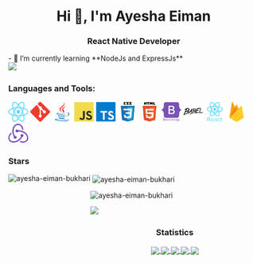 <h1 align="center">Hi 👋, I'm Ayesha Eiman</h1>
<h3 align="center">React Native Developer</h3>
- 🌱 I’m currently learning **NodeJs and ExpressJs**



<div> <a href="https://github.com/ayesha-eiman-bukhari" target="_blank"><img src="https://img.shields.io/badge/GitHub-100000?style=for-the-badge&logo=github&logoColor=white" target="_blank"></a>
</div><h3 align="left">Languages and Tools:</h3>
<p align="left">
<img src="https://raw.githubusercontent.com/teamedwardforever/Readme-Generator/71f25dd8b98329b168142a6b782a107b75eab178/svg/Skills/Mobile/header_logo.svg" alt="React Native" width="40" height="40"/>
<img src="https://raw.githubusercontent.com/teamedwardforever/Readme-Generator/71f25dd8b98329b168142a6b782a107b75eab178/svg/Skills/Other/git-scm-icon.svg" alt="Git" width="40" height="40"/>
<img src="https://raw.githubusercontent.com/teamedwardforever/Readme-Generator/71f25dd8b98329b168142a6b782a107b75eab178/svg/Skills/Languages/java-original.svg" alt="Java" width="40" height="40"/>
<img src="https://raw.githubusercontent.com/teamedwardforever/Readme-Generator/71f25dd8b98329b168142a6b782a107b75eab178/svg/Skills/Languages/javascript-original.svg" alt="Javascript" width="40" height="40"/>
<img src="https://raw.githubusercontent.com/teamedwardforever/Readme-Generator/71f25dd8b98329b168142a6b782a107b75eab178/svg/Skills/Languages/typescript-original.svg" alt="Typescript" width="40" height="40"/>
<img src="https://raw.githubusercontent.com/teamedwardforever/Readme-Generator/71f25dd8b98329b168142a6b782a107b75eab178/svg/Skills/Frontend/css3-original-wordmark.svg" alt="Css" width="40" height="40"/>
<img src="https://raw.githubusercontent.com/teamedwardforever/Readme-Generator/71f25dd8b98329b168142a6b782a107b75eab178/svg/Skills/Frontend/html5-original-wordmark.svg" alt="HTML" width="40" height="40"/>
<img src="https://raw.githubusercontent.com/teamedwardforever/Readme-Generator/71f25dd8b98329b168142a6b782a107b75eab178/svg/Skills/Frontend/bootstrap-plain-wordmark.svg" alt="Bootstrap" width="40" height="40"/>
<img src="https://raw.githubusercontent.com/teamedwardforever/Readme-Generator/71f25dd8b98329b168142a6b782a107b75eab178/svg/Skills/Frontend/babeljs-icon.svg" alt="Babeljs" width="40" height="40"/>
<img src="https://raw.githubusercontent.com/teamedwardforever/Readme-Generator/71f25dd8b98329b168142a6b782a107b75eab178/svg/Skills/Frontend/react-original-wordmark.svg" alt="React" width="40" height="40"/>
<img src="https://raw.githubusercontent.com/teamedwardforever/Readme-Generator/71f25dd8b98329b168142a6b782a107b75eab178/svg/Skills/BackendService/firebase-icon.svg" alt="Firebase" width="40" height="40"/>
<img src="https://raw.githubusercontent.com/teamedwardforever/Readme-Generator/71f25dd8b98329b168142a6b782a107b75eab178/svg/Skills/Frontend/redux-original.svg" alt="Redux" width="40" height="40"/>
</p>

<h3 align="left">Stars</h3>
<img align="left" height="180em" src="https://github-readme-stats.vercel.app/api/top-langs/?username=ayesha-eiman-bukhari&layout=compact&theme=dracula" alt=ayesha-eiman-bukhari />

<p>&nbsp;<img align="center" height="180em" src="https://github-readme-stats.vercel.app/api?username=ayesha-eiman-bukhari&show_icons=true&locale=en&theme=dracula" alt="ayesha-eiman-bukhari" /></p>

<p><img align="center" height="180em" src="https://github-readme-streak-stats.herokuapp.com/?user=ayesha-eiman-bukhari&theme=" alt="ayesha-eiman-bukhari" /></p>

<img src="https://user-images.githubusercontent.com/73097560/115834477-dbab4500-a447-11eb-908a-139a6edaec5c.gif"><h3 align="center">Statistics</h3>
<div align="center">
<a href="https://github.com/ayesha-eiman-bukhari">
<img align="center" src="http://github-profile-summary-cards.vercel.app/api/cards/stats?username=ayesha-eiman-bukhari&theme=2077" height="180em" />
<img align="center" src="http://github-profile-summary-cards.vercel.app/api/cards/most-commit-language?username=ayesha-eiman-bukhari&theme=2077" height="180em" />
<img align="center" src="http://github-profile-summary-cards.vercel.app/api/cards/repos-per-language?username=ayesha-eiman-bukhari&theme=2077" height="180em" />
<img align="center" src="http://github-profile-summary-cards.vercel.app/api/cards/productive-time?username=ayesha-eiman-bukhari&theme=2077" height="180em" />
<img align="center" src="http://github-profile-summary-cards.vercel.app/api/cards/profile-details?username=ayesha-eiman-bukhari&theme=aura_dark" height="180em" />
</div>
